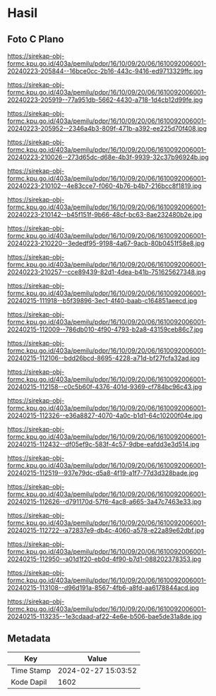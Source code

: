 # Hasil

## Foto C Plano

https://sirekap-obj-formc.kpu.go.id/403a/pemilu/pdpr/16/10/09/20/06/1610092006001-20240223-205844--16bce0cc-2b16-443c-9416-ed9713329ffc.jpg

https://sirekap-obj-formc.kpu.go.id/403a/pemilu/pdpr/16/10/09/20/06/1610092006001-20240223-205919--77a951db-5662-4430-a718-1d4cb12d99fe.jpg

https://sirekap-obj-formc.kpu.go.id/403a/pemilu/pdpr/16/10/09/20/06/1610092006001-20240223-205952--2346a4b3-809f-471b-a392-ee225d70f408.jpg

https://sirekap-obj-formc.kpu.go.id/403a/pemilu/pdpr/16/10/09/20/06/1610092006001-20240223-210026--273d65dc-d68e-4b3f-9939-32c37b96924b.jpg

https://sirekap-obj-formc.kpu.go.id/403a/pemilu/pdpr/16/10/09/20/06/1610092006001-20240223-210102--4e83cce7-f060-4b76-b4b7-216bcc8f1819.jpg

https://sirekap-obj-formc.kpu.go.id/403a/pemilu/pdpr/16/10/09/20/06/1610092006001-20240223-210142--b45f151f-9b66-48cf-bc63-8ae232480b2e.jpg

https://sirekap-obj-formc.kpu.go.id/403a/pemilu/pdpr/16/10/09/20/06/1610092006001-20240223-210220--3ededf95-9198-4a67-9acb-80b0451f58e8.jpg

https://sirekap-obj-formc.kpu.go.id/403a/pemilu/pdpr/16/10/09/20/06/1610092006001-20240223-210257--cce89439-82d1-4dea-b41b-751625627348.jpg

https://sirekap-obj-formc.kpu.go.id/403a/pemilu/pdpr/16/10/09/20/06/1610092006001-20240215-111918--b5f39896-3ec1-4f40-baab-c164851aeecd.jpg

https://sirekap-obj-formc.kpu.go.id/403a/pemilu/pdpr/16/10/09/20/06/1610092006001-20240215-112009--786db010-4f90-4793-b2a8-43159ceb86c7.jpg

https://sirekap-obj-formc.kpu.go.id/403a/pemilu/pdpr/16/10/09/20/06/1610092006001-20240215-112106--bdd26bcd-8695-4228-a71d-bf27fcfa32ad.jpg

https://sirekap-obj-formc.kpu.go.id/403a/pemilu/pdpr/16/10/09/20/06/1610092006001-20240215-112158--c0c5b60f-4376-401d-9369-cf784bc96c43.jpg

https://sirekap-obj-formc.kpu.go.id/403a/pemilu/pdpr/16/10/09/20/06/1610092006001-20240215-112326--e36a8827-4070-4a0c-b1d1-64c10200f04e.jpg

https://sirekap-obj-formc.kpu.go.id/403a/pemilu/pdpr/16/10/09/20/06/1610092006001-20240215-112432--df05ef9c-583f-4c57-9dbe-eafdd3e3d514.jpg

https://sirekap-obj-formc.kpu.go.id/403a/pemilu/pdpr/16/10/09/20/06/1610092006001-20240215-112519--937e79dc-d5a8-4f19-a1f7-77d3d328bade.jpg

https://sirekap-obj-formc.kpu.go.id/403a/pemilu/pdpr/16/10/09/20/06/1610092006001-20240215-112626--d791170d-57f6-4ac8-a665-3a47c7463e33.jpg

https://sirekap-obj-formc.kpu.go.id/403a/pemilu/pdpr/16/10/09/20/06/1610092006001-20240215-112722--a72837e9-db4c-4060-a578-e22a89e62dbf.jpg

https://sirekap-obj-formc.kpu.go.id/403a/pemilu/pdpr/16/10/09/20/06/1610092006001-20240215-112950--a01d1f20-eb0d-4f90-b7d1-088202378353.jpg

https://sirekap-obj-formc.kpu.go.id/403a/pemilu/pdpr/16/10/09/20/06/1610092006001-20240215-113108--d96d191a-8567-4fb6-a8fd-aa6178844acd.jpg

https://sirekap-obj-formc.kpu.go.id/403a/pemilu/pdpr/16/10/09/20/06/1610092006001-20240215-113235--1e3cdaad-af22-4e6e-b506-bae5de31a8de.jpg


## Metadata

| Key        | Value               |
| ---------- | ------------------- |
| Time Stamp | 2024-02-27 15:03:52 |
| Kode Dapil | 1602                |



